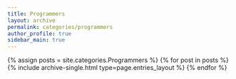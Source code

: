 ```yaml
---
title: Programmers
layout: archive
permalink: categories/programmers
author_profile: true
sidebar_main: true
---
```



{% assign posts = site.categories.Programmers %}
{% for post in posts %} {% include archive-single.html type=page.entries_layout %} {% endfor %}
